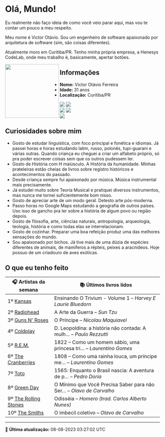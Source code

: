 # Olá, Mundo!

Eu realmente não faço ideia de como você veio parar aqui, mas vou te contar um pouco a meu respeito.

Meu nome é Victor Otávio. Sou um engenheiro de software apaixonado por arquitetura de software (sim, são coisas diferentes).

Atualmente moro em Curitiba/PR. Tenho minha própria empresa, a Henesys CodeLab, onde meu trabalho é, basicamente, apertar botões.

<img align="left" src="https://github.com/vctrtvfrrr/vctrtvfrrr/raw/master/octocat.png" alt="" width="175" />

## Informações

- **Nome:** Victor Otávio Ferreira
- **Idade:** 31 anos
- **Localização:** Curitiba/PR

[![](https://img.shields.io/badge/LinkedIn-victorotavio-blue)](https://www.linkedin.com/in/victorotavio/) [![](https://img.shields.io/badge/Twitter-@vctrtvfrrr-blue)](https://twitter.com/vctrtvfrrr)  
[![](https://img.shields.io/badge/GitHub-vctrtvfrrr-24292e)](https://github.com/vctrtvfrrr) [![](https://img.shields.io/badge/GitLab-vctrtvfrrr-ec5d16)](https://gitlab.com/vctrtvfrrr)  
[![](https://img.shields.io/badge/Email-victor@otavioferreira.com.br-red)](mailto:victor@otavioferreira.com.br)  

## Curiosidades sobre mim

-   Gosto de estudar linguística, com foco principal e fonética e idiomas. Já passei horas e horas estudando latim, russo, polonês, tupi-guarani e várias outras. Quando criança eu cheguei a criar um alfabeto próprio, só pra poder escrever coisas sem que os outros pudessem ler.
-   Gosto de História com H maiúsculo. A História da humanidade. Minhas prateleiras estão cheias de livros sobre registro históricos e acontecimentos do passado.
-   Desde criança sempre fui apaixonado por música. Música instrumental mais precisamente.
-   Já estudei muito sobre Teoria Musical e pratiquei diversos instrumentos, mas nunca me tornei suficientemente bom nisso.
-   Gosto de apreciar arte de um modo geral. Detesto arte pós-moderna.
-   Passo horas no Google Maps estudando a geografia de outros países. Uso isso de gancho pra ler sobre a história de algum povo ou região depois.
-   Gosto de filosofia, arte, ciências naturais, antropologia, arqueologia, teologia, história e como todas elas se interrelacionam.
-   Gosto de cozinhar. Preparar uma boa refeição produz uma das melhores sensações do mundo.
-   Sou apaixonado por bichos. Já tive mais de uma dúzia de espécies diferentes de animais, de mamiferos a répteis, peixes a aracnídeos. Hoje possuo de um criadouro de aves exóticas.


## O que eu tenho feito

|                         🎧 Artistas da semana                         |                      📚 Últimos livros lidos                      |
|-----------------------------------------------------------------------|-------------------------------------------------------------------|
| 1º [Kansas](https://www.last.fm/music/Kansas)                         | Ensinando O Trivium - Volume 1	–	_Harvey E Laurie Bluedorn_         |
| 2º [Radiohead](https://www.last.fm/music/Radiohead)                   | A Arte da Guerra	–	_Sun Tzu_                                        |
| 3º [Guns N' Roses](https://www.last.fm/music/Guns+N%27+Roses)         | O Príncipe	–	_Nicolau Maquiavel_                                    |
| 4º [Coldplay](https://www.last.fm/music/Coldplay)                     | D. Leopoldina: a história não contada: A mulh…	–	_Paulo Rezzutti_   |
| 5º [R.E.M.](https://www.last.fm/music/R.E.M.)                         | 1822 – Como um homem sábio, uma princesa tri…	–	_Laurentino Gomes_  |
| 6º [The Cranberries](https://www.last.fm/music/The+Cranberries)       | 1808 – Como uma rainha louca, um príncipe me…	–	_Laurentino Gomes_  |
| 7º [Toto](https://www.last.fm/music/Toto)                             | 1565: Enquanto o Brasil nascia: A aventura de p…	–	_Pedro Doria_    |
| 8º [Green Day](https://www.last.fm/music/Green+Day)                   | O Mínimo que Você Precisa Saber para não Ser…	–	_Olavo de Carvalho_ |
| 9º [The Rolling Stones](https://www.last.fm/music/The+Rolling+Stones) | Odisséia	–	_Homero (trad. Carlos Alberto Nunes)_                    |
| 10º [The Smiths](https://www.last.fm/music/The+Smiths)                | O imbecil coletivo	–	_Olavo de Carvalho_                            |


---

🚀 **Última atualização:** 08-08-2023 03:27:02 UTC